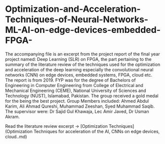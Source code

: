 # Optimization-and-Acceleration-Techniques-of-Neural-Networks-ML-AI-on-edge-devices-embedded-FPGA-
The accompanying file is an excerpt from the project report of the final year project named: Deep Learning (SLR) on FPGA, the part pertaining to the summary of the literature review of the techniques used for the optimization and acceleration of the deep learning especially the convolutional neural networks (CNN) on edge devices, embedded systems, FPGA, cloud etc.
The report is from 2019. FYP was for the degree of Bachelors of Engineering in Computer Engineering from College of Electrical and Mechanical Engineering (CEME), National University of Sciences and Technology (NUST), Islamabad, Pakistan. The group received a gold medal for the being the best project.
Group Members included: Ahmed Abdul Karim, Ali Ahmad Qureshi, Muhammad Zeeshan, Syed Muhammad Saqib.
The supervisor were: Dr Sajid Gul Khawaja, Lec Amir Javed, Dr Usman Akram.

Read the literature review excerpt → [Optimization Techniques](Optimization Techniques for acceleration of the AI, CNNs on edge devices, cloud..md)
